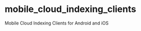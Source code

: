 mobile_cloud_indexing_clients
=============================

Mobile Cloud Indexing Clients for Android and iOS
